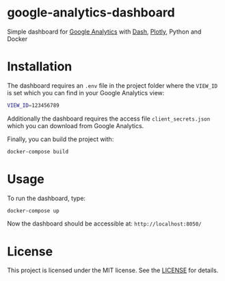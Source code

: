 # google-analytics-dashboard

Simple dashboard for [Google Analytics](https://analytics.google.com) with [Dash](https://plotly.com/dash/), [Plotly](https://plotly.com/), Python and Docker

# Installation

The dashboard requires an `.env` file in the project folder where the `VIEW_ID` is set which you can find in your Google Analytics view:

```bash
VIEW_ID=123456789
```
Additionally the dashboard requires the access file `client_secrets.json` which you can download from Google Analytics.

Finally, you can build the project with:

```bash
docker-compose build
```

# Usage

To run the dashboard, type:

```bash
docker-compose up
```
Now the dashboard should be accessible at: `http://localhost:8050/`

# License 
This project is licensed under the MIT license. See the [LICENSE](LICENSE) for details.
